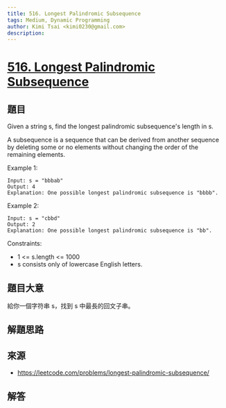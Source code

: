 ```yaml
---
title: 516. Longest Palindromic Subsequence
tags: Medium, Dynamic Programming
author: Kimi Tsai <kimi0230@gmail.com>
description:
---
```

# [516. Longest Palindromic Subsequence](https://leetcode.com/problems/longest-palindromic-subsequence/)

## 題目
Given a string s, find the longest palindromic subsequence's length in s.

A subsequence is a sequence that can be derived from another sequence by deleting some or no elements without changing the order of the remaining elements.

 

Example 1:
```
Input: s = "bbbab"
Output: 4
Explanation: One possible longest palindromic subsequence is "bbbb".
```

Example 2:
```
Input: s = "cbbd"
Output: 2
Explanation: One possible longest palindromic subsequence is "bb".
```

Constraints:

* 1 <= s.length <= 1000
* s consists only of lowercase English letters.

## 題目大意
給你一個字符串 s，找到 s 中最長的回文子串。

## 解題思路


## 來源
* https://leetcode.com/problems/longest-palindromic-subsequence/

## 解答
